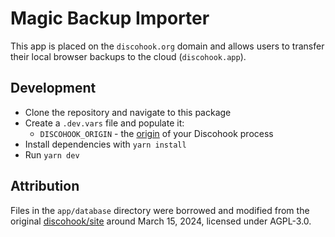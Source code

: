 # Magic Backup Importer

This app is placed on the `discohook.org` domain and allows users to transfer their local browser backups to the cloud (`discohook.app`).

## Development

- Clone the repository and navigate to this package
- Create a `.dev.vars` file and populate it:
  - `DISCOHOOK_ORIGIN` - the [origin](https://developer.mozilla.org/en-US/docs/Web/API/URL/origin) of your Discohook process
- Install dependencies with `yarn install`
- Run `yarn dev`

## Attribution

Files in the `app/database` directory were borrowed and modified from the original [discohook/site](https://github.com/discohook/site/tree/daf7be22e0887caa96a36f3bdd49fbaad877d3d8/modules/database) around March 15, 2024, licensed under AGPL-3.0.
